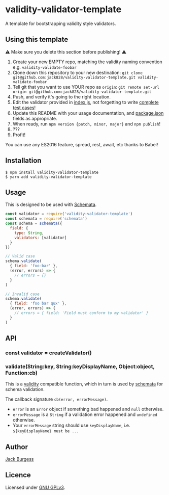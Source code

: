 # validity-validator-template

A template for bootstrapping validity style validators.

## Using this template

:warning: Make sure you delete this section before publishing! :warning:

1. Create your new EMPTY repo, matching the validity naming convention e.g. `validity-validate-foobar`
2. Clone down this repository to your new destination:
    `git clone git@github.com:jack828/validity-validator-template.git validity-validate-foobar`
3. Tell git that you want to use YOUR repo as `origin`:
    `git remote set-url origin git@github.com:jack828/validity-validator-template.git`
4. Push, and verify it's going to the right location.
5. Edit the validator provided in [index.js](./index.js), not forgetting to write [complete test cases](./test/validator.test.js)!
6. Update this README with your usage documentation, and [package.json](./package.json) fields as appropriate.
7. When ready, run `npm version {patch, minor, major}` and `npm publish`!
8. ???
9. Profit!

You can use any ES2016 feature, spread, rest, await, etc thanks to Babel!

## Installation

```
$ npm install validity-validator-template
$ yarn add validity-validator-template
```

## Usage

This is designed to be used with [Schemata](https://npmjs.org/package/schemata).

```javascript
const validator = require('validity-validator-template')
const schemata = require('schemata')
const schema = schemata({
  field: {
    type: String,
    validators: [validator]
  }
})

// Valid case
schema.validate(
  { field: 'foo-bar' },
  (error, errors) => {
    // errors = {}
  }
)

// Invalid case
schema.validate(
  { field: 'foo bar qux' },
  (error, errors) => {
    // errors = { field: 'Field must conform to my validator' }
  }
)
```

## API

### const validator = createValidator()

### validate(String:key, String:keyDisplayName, Object:object, Function:cb)

This is a [validity](https://npmjs.org/package/validity) compatible function, which in turn is
used by [schemata](https://npmjs.org/package/schemata) for schema validation.

The callback signature `cb(error, errorMessage)`.
- `error` is an `Error` object if something bad happened and `null` otherwise.
- `errorMessage` is a `String` if a validation error happened and `undefined` otherwise.
- Your `errorMessage` string should use `keyDisplayName`, i.e. `${keyDisplayName} must be ...`

## Author

[Jack Burgess](https://github.com/jack828)

## Licence
Licensed under [GNU GPLv3](https://opensource.org/licenses/GPL-3.0).
